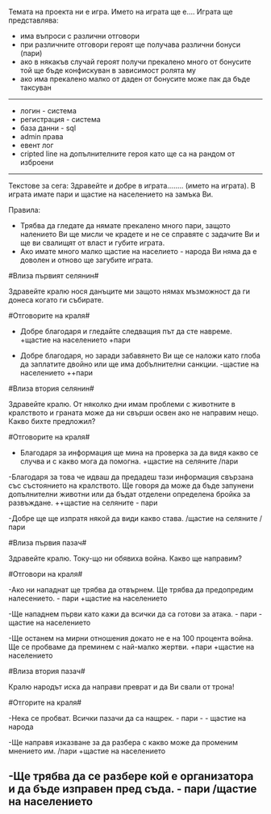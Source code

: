 Темата на проекта ни е игра. Името на играта ще е....
Играта ще представлява: 
- има въпроси с различни отговори
- при различните отговори героят ще получава различни бонуси (пари)
- ако в някакъв случай героят получи прекалено много от бонусите той ще бъде конфискуван в зависимост ролята му
- ако има прекалено малко от даден от бонусите може пак да бъде таксуван
---------------------------------------------------------------------------------------------------------------
- логин - система
- регистрация - система
- база данни - sql
- admin права
- евент лог
- cripted line на допълнителните героя като ще са на рандом от изброени
------------------------------------------------------------------------------------------------------------------
Текстове за сега:
Здравейте и добре в играта........ (името на играта). В играта имате пари и щастие на населението на замъка Ви.

Правила:
- Трябва да гледате да нямате прекалено много пари, защото налението Ви ще мисли че крадете  и не се справяте с задачите Ви и ще ви свалищят от власт и губите играта.
- Ако имате много малко щастие на населието - народа Ви няма да е доволен и отново ще загубите играта.

#Влиза първият селянин#

Здравейте кралю нося данъците ми защото нямах мъзможност да ги донеса когато ги събирате.

#Отговорите на краля#

- Добре благодаря и гледайте следващия път да сте навреме. +щастие на населението +пари

- Добре благодаря, но заради забавянето Ви ще се наложи като глоба да заплатите двойно или ще има добълнителни санкции.
-щастие на населението ++пари

#Влиза втория селянин#

Здравейте кралю. От няколко дни имам проблеми с животните в кралството и граната може да ни свърши освен ако не направим нещо. Какво бихте предложил?

#Отговорите на краля#

- Благодаря за информация ще мина на проверка за да видя какво се случва и с какво мога да помогна. +щастие на селяните /пари

-Благодаря за това че идваш да предадеш тази информация свързана със състоянието на кралството. Ще говоря да може да бъде запунени допълнителни животни или да бъдат отделени определена бройка за развъждане. ++щастие на селяните - пари

-Добре ще ще изпратя някой да види какво става. /щастие на селяните /пари

#Влиза първия пазач#

Здравейте кралю. Току-що ни обявиха война. Какво ще направим?

#Отговори на краля#

-Ако ни нападнат ще трябва да отвърнем. Ще трябва да предопредим налесението. - пари +щастие на населението

-Ще нападнем първи като кажи да всички да са готови за атака. - пари - щастие на населението

-Ще останем на мирни отношения докато не е на 100 процента война. Ще се пробваме да преминем с най-малко жертви. +пари +щастие на населението

#Влиза втория пазач#

Кралю народът иска да направи преврат и да Ви свали от трона!

#Отгорите на краля#

-Нека се пробват. Всички пазачи да са нащрек. - пари  - - щастие на народа

-Ще направя изказване за да разбера с какво може да променим мнението им. /пари +щастие на населението

-Ще трябва да се разбере кой е организатора и да бъде изправен пред съда. - пари /щастие на населението
----------------------------------------------------------------------------------------------------------------------------------
